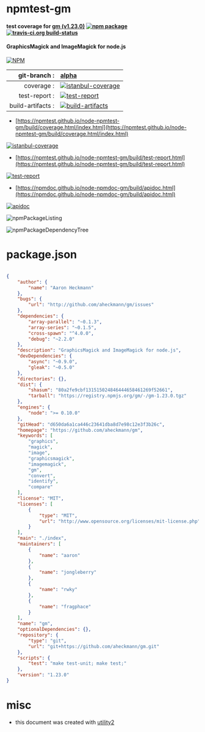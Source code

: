 # npmtest-gm

#### test coverage for  [gm (v1.23.0)](https://github.com/aheckmann/gm)  [![npm package](https://img.shields.io/npm/v/npmtest-gm.svg?style=flat-square)](https://www.npmjs.org/package/npmtest-gm) [![travis-ci.org build-status](https://api.travis-ci.org/npmtest/node-npmtest-gm.svg)](https://travis-ci.org/npmtest/node-npmtest-gm)

#### GraphicsMagick and ImageMagick for node.js

[![NPM](https://nodei.co/npm/gm.png?downloads=true&downloadRank=true&stars=true)](https://www.npmjs.com/package/gm)

| git-branch : | [alpha](https://github.com/npmtest/node-npmtest-gm/tree/alpha)|
|--:|:--|
| coverage : | [![istanbul-coverage](https://npmtest.github.io/node-npmtest-gm/build/coverage.badge.svg)](https://npmtest.github.io/node-npmtest-gm/build/coverage.html/index.html)|
| test-report : | [![test-report](https://npmtest.github.io/node-npmtest-gm/build/test-report.badge.svg)](https://npmtest.github.io/node-npmtest-gm/build/test-report.html)|
| build-artifacts : | [![build-artifacts](https://npmtest.github.io/node-npmtest-gm/glyphicons_144_folder_open.png)](https://github.com/npmtest/node-npmtest-gm/tree/gh-pages/build)|

- [https://npmtest.github.io/node-npmtest-gm/build/coverage.html/index.html](https://npmtest.github.io/node-npmtest-gm/build/coverage.html/index.html)

[![istanbul-coverage](https://npmtest.github.io/node-npmtest-gm/build/screenCapture.buildCi.browser.%252Ftmp%252Fbuild%252Fcoverage.lib.html.png)](https://npmtest.github.io/node-npmtest-gm/build/coverage.html/index.html)

- [https://npmtest.github.io/node-npmtest-gm/build/test-report.html](https://npmtest.github.io/node-npmtest-gm/build/test-report.html)

[![test-report](https://npmtest.github.io/node-npmtest-gm/build/screenCapture.buildCi.browser.%252Ftmp%252Fbuild%252Ftest-report.html.png)](https://npmtest.github.io/node-npmtest-gm/build/test-report.html)

- [https://npmdoc.github.io/node-npmdoc-gm/build/apidoc.html](https://npmdoc.github.io/node-npmdoc-gm/build/apidoc.html)

[![apidoc](https://npmdoc.github.io/node-npmdoc-gm/build/screenCapture.buildCi.browser.%252Ftmp%252Fbuild%252Fapidoc.html.png)](https://npmdoc.github.io/node-npmdoc-gm/build/apidoc.html)

![npmPackageListing](https://npmtest.github.io/node-npmtest-gm/build/screenCapture.npmPackageListing.svg)

![npmPackageDependencyTree](https://npmtest.github.io/node-npmtest-gm/build/screenCapture.npmPackageDependencyTree.svg)



# package.json

```json

{
    "author": {
        "name": "Aaron Heckmann"
    },
    "bugs": {
        "url": "http://github.com/aheckmann/gm/issues"
    },
    "dependencies": {
        "array-parallel": "~0.1.3",
        "array-series": "~0.1.5",
        "cross-spawn": "^4.0.0",
        "debug": "~2.2.0"
    },
    "description": "GraphicsMagick and ImageMagick for node.js",
    "devDependencies": {
        "async": "~0.9.0",
        "gleak": "~0.5.0"
    },
    "directories": {},
    "dist": {
        "shasum": "80a2fe9cbf131515024846444658461269f52661",
        "tarball": "https://registry.npmjs.org/gm/-/gm-1.23.0.tgz"
    },
    "engines": {
        "node": ">= 0.10.0"
    },
    "gitHead": "d650da6a1ca446c23641dba8d7e98c12e3f3b26c",
    "homepage": "https://github.com/aheckmann/gm",
    "keywords": [
        "graphics",
        "magick",
        "image",
        "graphicsmagick",
        "imagemagick",
        "gm",
        "convert",
        "identify",
        "compare"
    ],
    "license": "MIT",
    "licenses": [
        {
            "type": "MIT",
            "url": "http://www.opensource.org/licenses/mit-license.php"
        }
    ],
    "main": "./index",
    "maintainers": [
        {
            "name": "aaron"
        },
        {
            "name": "jongleberry"
        },
        {
            "name": "rwky"
        },
        {
            "name": "fragphace"
        }
    ],
    "name": "gm",
    "optionalDependencies": {},
    "repository": {
        "type": "git",
        "url": "git+https://github.com/aheckmann/gm.git"
    },
    "scripts": {
        "test": "make test-unit; make test;"
    },
    "version": "1.23.0"
}
```



# misc
- this document was created with [utility2](https://github.com/kaizhu256/node-utility2)
